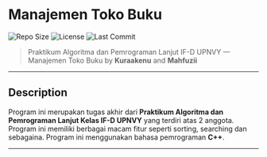 # Manajemen Toko Buku

![Repo Size](https://img.shields.io/github/repo-size/kuraakenu/manajementoko?style=flat-square)
![License](https://img.shields.io/github/license/kuraakenu/manajementoko?style=flat-square)
![Last Commit](https://img.shields.io/github/last-commit/kuraakenu/manajementoko?style=flat-square)

> Praktikum Algoritma dan Pemrograman Lanjut IF-D UPNVY — Manajemen Toko Buku
> by **Kuraakenu** and **Mahfuzii**

---

## Description

Program ini merupakan tugas akhir dari **Praktikum Algoritma dan Pemrograman Lanjut Kelas IF-D UPNVY** yang terdiri atas 2 anggota. Program ini memiliki berbagai macam fitur seperti sorting, searching dan sebagaina. Program ini menggunakan bahasa pemrograman **C++**.

---
